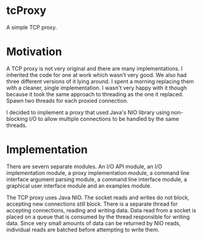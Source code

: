 tcProxy
=======

A simple TCP proxy.

Motivation
==========

A TCP proxy is not very original and there are many implementations. I inherited the code for one at work which wasn't
very good. We also had three different versions of it lying around. I spent a morning replacing them with a cleaner,
single implementation. I wasn't very happy with it though because it took the same approach to threading as the one it
replaced. Spawn two threads for each proxied connection.

I decided to implement a proxy that used Java's NIO library using non-blocking I/O to allow multiple connections to be
handled by the same threads.

Implementation
==============

There are severn separate modules. An I/O API module, an I/O implementation module, a proxy implementation module, a
command line interface  argument parsing module, a command line interface module, a graphical user interface module and
an examples module.

The TCP proxy uses Java NIO. The socket reads and writes do not block, accepting new connections still block. There is
a separate thread for accepting connections, reading and writing data. Data read from a socket is placed on a queue
that is consumed by the thread responsible for writing data. Since very small amounts of data can be returned by NIO
reads, individual reads are batched before attempting to write them.
